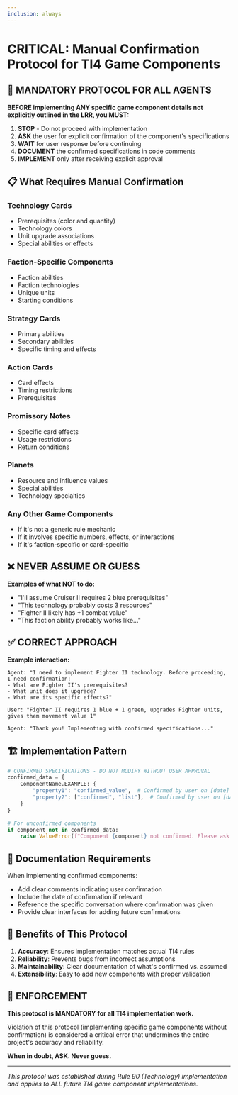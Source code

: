 ```yaml
---
inclusion: always
---
```


# CRITICAL: Manual Confirmation Protocol for TI4 Game Components

## 🚨 MANDATORY PROTOCOL FOR ALL AGENTS

**BEFORE implementing ANY specific game component details not explicitly outlined in the LRR, you MUST:**

1. **STOP** - Do not proceed with implementation
2. **ASK** the user for explicit confirmation of the component's specifications
3. **WAIT** for user response before continuing
4. **DOCUMENT** the confirmed specifications in code comments
5. **IMPLEMENT** only after receiving explicit approval

## 📋 What Requires Manual Confirmation

### Technology Cards
- Prerequisites (color and quantity)
- Technology colors
- Unit upgrade associations
- Special abilities or effects

### Faction-Specific Components
- Faction abilities
- Faction technologies
- Unique units
- Starting conditions

### Strategy Cards
- Primary abilities
- Secondary abilities
- Specific timing and effects

### Action Cards
- Card effects
- Timing restrictions
- Prerequisites

### Promissory Notes
- Specific card effects
- Usage restrictions
- Return conditions

### Planets
- Resource and influence values
- Special abilities
- Technology specialties

### Any Other Game Components
- If it's not a generic rule mechanic
- If it involves specific numbers, effects, or interactions
- If it's faction-specific or card-specific

## ❌ NEVER ASSUME OR GUESS

**Examples of what NOT to do:**
- "I'll assume Cruiser II requires 2 blue prerequisites"
- "This technology probably costs 3 resources"
- "Fighter II likely has +1 combat value"
- "This faction ability probably works like..."

## ✅ CORRECT APPROACH

**Example interaction:**
```
Agent: "I need to implement Fighter II technology. Before proceeding, I need confirmation:
- What are Fighter II's prerequisites?
- What unit does it upgrade?
- What are its specific effects?"

User: "Fighter II requires 1 blue + 1 green, upgrades Fighter units, gives them movement value 1"

Agent: "Thank you! Implementing with confirmed specifications..."
```

## 🏗️ Implementation Pattern

```python
# CONFIRMED SPECIFICATIONS - DO NOT MODIFY WITHOUT USER APPROVAL
confirmed_data = {
    ComponentName.EXAMPLE: {
        "property1": "confirmed_value",  # Confirmed by user on [date]
        "property2": ["confirmed", "list"],  # Confirmed by user on [date]
    }
}

# For unconfirmed components
if component not in confirmed_data:
    raise ValueError(f"Component {component} not confirmed. Please ask user for specification.")
```

## 📝 Documentation Requirements

When implementing confirmed components:
- Add clear comments indicating user confirmation
- Include the date of confirmation if relevant
- Reference the specific conversation where confirmation was given
- Provide clear interfaces for adding future confirmations

## 🎯 Benefits of This Protocol

1. **Accuracy**: Ensures implementation matches actual TI4 rules
2. **Reliability**: Prevents bugs from incorrect assumptions
3. **Maintainability**: Clear documentation of what's confirmed vs. assumed
4. **Extensibility**: Easy to add new components with proper validation

## 🚨 ENFORCEMENT

**This protocol is MANDATORY for all TI4 implementation work.**

Violation of this protocol (implementing specific game components without confirmation) is considered a critical error that undermines the entire project's accuracy and reliability.

**When in doubt, ASK. Never guess.**

---

*This protocol was established during Rule 90 (Technology) implementation and applies to ALL future TI4 game component implementations.*
